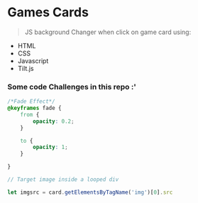 # Games Cards
> JS background Changer when click on game card
using:
- HTML
- CSS
- Javascript
- Tilt.js
### Some code Challenges in this repo :'
```css
/*Fade Effect*/
@keyframes fade {
    from {
        opacity: 0.2;
    }

    to {
        opacity: 1;
    }

}
```

```javascript
// Target image inside a looped div

let imgsrc = card.getElementsByTagName('img')[0].src

```
